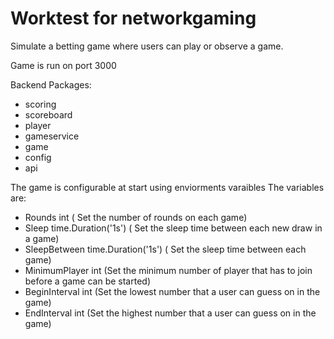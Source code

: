 # Worktest for networkgaming

Simulate a betting game where users can play or observe a game.


Game is run on port 3000 


Backend Packages:
- scoring
- scoreboard
- player
- gameservice
- game
- config
- api



The game is configurable at start using enviorments varaibles
The variables are:
- Rounds int ( Set the number of rounds on each game)
- Sleep time.Duration('1s')  ( Set the sleep time between each new draw in a game)
- SleepBetween  time.Duration('1s')   ( Set the sleep time between each game)
- MinimumPlayer int (Set the minimum number of player that has to join before a game can be started)
- BeginInterval int (Set the lowest number that a user can guess on in the game) 
- EndInterval int (Set the highest number that a user can guess on in the game) 






